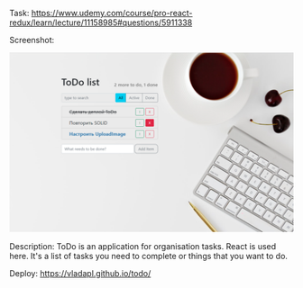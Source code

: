 Task: https://www.udemy.com/course/pro-react-redux/learn/lecture/11158985#questions/5911338

Screenshot:

![](https://github.com/VladaPL/todo/raw/develop/src/images/readme-img.png)

Description: ToDo is an application for organisation tasks. React is used here. It's a list of tasks you need to complete or things that you want to do.

Deploy: https://vladapl.github.io/todo/
